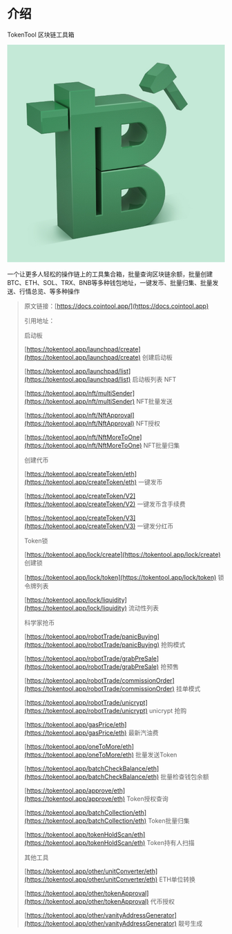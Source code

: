 # 介绍

TokenTool 区块链工具箱

<img src=".gitbook/assets/logo.jpg" alt="logo" />

一个让更多人轻松的操作链上的工具集合箱，批量查询区块链余额，批量创建BTC、ETH、SOL、TRX、BNB等多种钱包地址，一键发币、批量归集、批量发送、行情总览、等多种操作





> 原文链接：[https://docs.cointool.app/](https://docs.cointool.app)
>
> 引用地址：
>
> 启动板
>
> [https://tokentool.app/launchpad/create](https://tokentool.app/launchpad/create) 创建启动板
>
> [https://tokentool.app/launchpad/list](https://tokentool.app/launchpad/list) 启动板列表
> NFT
>
> [https://tokentool.app/nft/multiSender](https://tokentool.app/nft/multiSender) NFT批量发送
>
> [https://tokentool.app/nft/NftApproval](https://tokentool.app/nft/NftApproval) NFT授权
>
> [https://tokentool.app/nft/NftMoreToOne](https://tokentool.app/nft/NftMoreToOne) NFT批量归集
>
> 创建代币
>
> [https://tokentool.app/createToken/eth](https://tokentool.app/createToken/eth) 一键发币
>
> [https://tokentool.app/createToken/V2](https://tokentool.app/createToken/V2) 一键发币含手续费
>
> [https://tokentool.app/createToken/V3](https://tokentool.app/createToken/V3)  一键发分红币
>
> Token锁
>
> [https://tokentool.app/lock/create](https://tokentool.app/lock/create) 创建锁
>
> [https://tokentool.app/lock/token](https://tokentool.app/lock/token) 锁令牌列表
>
> [https://tokentool.app/lock/liquidity](https://tokentool.app/lock/liquidity) 流动性列表
>
> 科学家抢币
>
> [https://tokentool.app/robotTrade/panicBuying](https://tokentool.app/robotTrade/panicBuying) 抢购模式
>
> [https://tokentool.app/robotTrade/grabPreSale](https://tokentool.app/robotTrade/grabPreSale) 抢预售
>
> [https://tokentool.app/robotTrade/commissionOrder](https://tokentool.app/robotTrade/commissionOrder) 挂单模式
>
> [https://tokentool.app/robotTrade/unicrypt](https://tokentool.app/robotTrade/unicrypt) unicrypt 抢购
>
> [https://tokentool.app/gasPrice/eth](https://tokentool.app/gasPrice/eth) 最新汽油费
>
> [https://tokentool.app/oneToMore/eth](https://tokentool.app/oneToMore/eth) 批量发送Token
>
> [https://tokentool.app/batchCheckBalance/eth](https://tokentool.app/batchCheckBalance/eth) 批量检查钱包余额
>
> [https://tokentool.app/approve/eth](https://tokentool.app/approve/eth) Token授权查询
>
> [https://tokentool.app/batchCollection/eth](https://tokentool.app/batchCollection/eth) Token批量归集
>
> [https://tokentool.app/tokenHoldScan/eth](https://tokentool.app/tokenHoldScan/eth) Token持有人扫描
>
> 其他工具
> 
> [https://tokentool.app/other/unitConverter/eth](https://tokentool.app/other/unitConverter/eth) ETH单位转换
> 
> [https://tokentool.app/other/tokenApproval](https://tokentool.app/other/tokenApproval) 代币授权
> 
> [https://tokentool.app/other/vanityAddressGenerator](https://tokentool.app/other/vanityAddressGenerator) 靓号生成